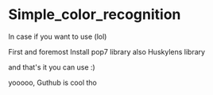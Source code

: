 # Simple_color_recognition
In case if you want to use (lol)

First and foremost
Install pop7 library also Huskylens library

and that's it you can use :)

yooooo, Guthub is cool tho

